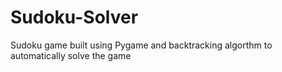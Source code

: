 # Sudoku-Solver
Sudoku game built using Pygame and backtracking algorthm to automatically solve the game
